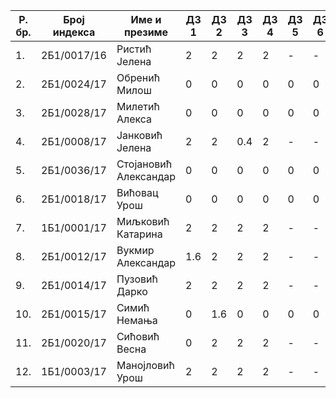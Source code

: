| Р. бр. | Број индекса | Име и презиме | ДЗ 1 | ДЗ 2 | ДЗ 3 | ДЗ 4 | ДЗ 5 | ДЗ 6 | Укупно поена |
| - | - | - | - | - | - | - | - | - | - |
| 1. | 2Б1/0017/16 | Ристић Јелена | 2 | 2 | 2 | 2 | - | - | 8 |
| 2. | 2Б1/0024/17 | Обренић Милош | 0 | 0 | 0 | 0 | 0 | 0 | 0 |
| 3. | 2Б1/0028/17 | Милетић Алекса | 0 | 0 | 0 | 0 | 0 | 0 | 0 |
| 4. | 2Б1/0008/17 | Јанковић Јелена | 2 | 2 | 0.4 | 2 | - | - | 6.4 |
| 5. | 2Б1/0036/17 | Стојановић Александар | 0 | 0 | 0 | 0 | 0 | 0 | 0 |
| 6. | 2Б1/0018/17 | Вићовац Урош | 0 | 0 | 0 | 0 | 0 | 0 | 0 |
| 7. | 1Б1/0001/17 | Миљковић Катарина | 2 | 2 | 2 | 2 | - | - | 8 |
| 8. | 2Б1/0012/17 | Вукмир Александар | 1.6 | 2 | 2 | 2 | - | - | 7.6 |
| 9. | 2Б1/0014/17 | Пузовић Дарко | 2 | 2 | 2 | 2 | - | - | 8 |
| 10. | 2Б1/0015/17 | Симић Немања | 0 | 1.6 | 0 | 0 | 0 | 0 | 1.6 |
| 11. | 2Б1/0020/17 | Сићовић Весна | 0 | 2 | 2 | 2 | - | - | 6 |
| 12. | 1Б1/0003/17 | Манојловић Урош | 2 | 2 | 2 | 2 | - | - | 8 |
